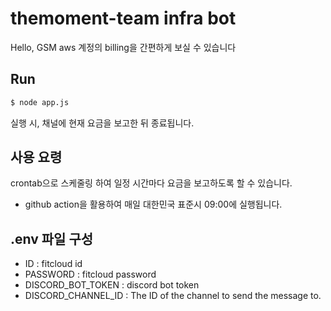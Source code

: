 # themoment-team infra bot

Hello, GSM aws 계정의 billing을 간편하게 보실 수 있습니다

## Run

```bash
$ node app.js
```

실행 시, 채널에 현재 요금을 보고한 뒤 종료됩니다.

## 사용 요령

crontab으로 스케줄링 하여 일정 시간마다 요금을 보고하도록 할 수 있습니다.

- github action을 활용하여 매일 대한민국 표준시 09:00에 실행됩니다.

## .env 파일 구성

- ID : fitcloud id
- PASSWORD : fitcloud password
- DISCORD_BOT_TOKEN : discord bot token
- DISCORD_CHANNEL_ID : The ID of the channel to send the message to.
